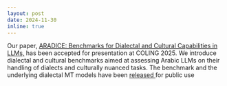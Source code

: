 ```yaml
---
layout: post
date: 2024-11-30
inline: true
---
```


Our paper, <a href="https://arxiv.org/pdf/2409.11404">ARADICE: Benchmarks for Dialectal and Cultural Capabilities in LLMs,</a> has been accepted for presentation at COLING 2025. We introduce dialectal and cultural benchmarks aimed at assessing Arabic LLMs on their handling of dialects and culturally nuanced tasks. The benchmark and the underlying dialectal MT models have been <a href="https://huggingface.co/datasets/QCRI/AraDiCE"> released </a> for public use